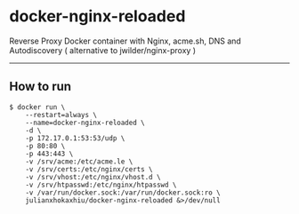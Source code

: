 # docker-nginx-reloaded
Reverse Proxy Docker container with Nginx, acme.sh, DNS and Autodiscovery ( alternative to jwilder/nginx-proxy )

---

## How to run

```shell
$ docker run \
    --restart=always \
    --name=docker-nginx-reloaded \
    -d \
    -p 172.17.0.1:53:53/udp \
    -p 80:80 \
    -p 443:443 \
    -v /srv/acme:/etc/acme.le \
    -v /srv/certs:/etc/nginx/certs \
    -v /srv/vhost:/etc/nginx/vhost.d \
    -v /srv/htpasswd:/etc/nginx/htpasswd \
    -v /var/run/docker.sock:/var/run/docker.sock:ro \
    julianxhokaxhiu/docker-nginx-reloaded &>/dev/null
```
